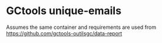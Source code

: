 # GCtools unique-emails
Assumes the same container and requirements are used from https://github.com/gctools-outilsgc/data-report
